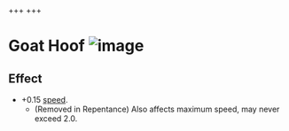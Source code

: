 +++
+++

 # Goat Hoof ![image](/image/Goat_Hoof.png) 

Effect
--------


* +0.15 [speed](/wiki/Speed "Speed").
	+ (Removed in Repentance) Also affects maximum speed, may never exceed 2.0.


